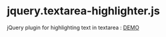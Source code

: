 jquery.textarea-highlighter.js
==============================

jQuery plugin for highlighting text in textarea : [DEMO](http://marexandre.github.io/jquery.textarea-highlighter.js/demo/, "DEMO")
